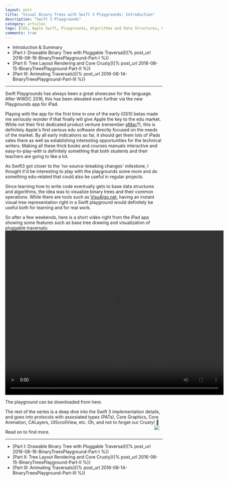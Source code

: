 ```yaml
---
layout: post
title: "Visual Binary Trees with Swift 3 Playgrounds: Introduction"
description: "Swift 3 Playgrounds"
category: articles
tags: [iOS, Apple Swift, Playgrounds, Algorithms and Data Structures, Mobile Development]
comments: true
---
```


+ Introduction & Summary
+ [Part I: Drawable Binary Tree with Pluggable Traversal]({% post_url 2016-08-16-BinaryTreesPlayground-Part-I %})
+ [Part II: Tree Layout Rendering and Core Crusty]({% post_url 2016-08-15-BinaryTreesPlayground-Part-II %})
+ [Part III: Animating Traversals]({% post_url 2016-08-14-BinaryTreesPlayground-Part-III %})

--------
Swift Playgrounds has always been a great showcase for the language.  After WWDC 2016, this has been elevated even further via the new Playgrounds app for iPad.

Playing with the app for the first time in one of the early iOS10 betas made me seriously wonder if that finally will give Apple the key to the edu market. While not their first dedicated product venture (remember [eMac](https://en.wikipedia.org/wiki/EMac)?), this is  definitely Apple's first serious edu software directly focused on the needs of the market. By all early indications so far, it should get them lots of iPads sales there as well as establishing interesting opportunities  for the technical writers. Making all these thick books and courses manuals interactive and easy-to-play-with is definitely something that both students and their teachers are going to like a lot.

As Swift3 got closer to the 'no-source-breaking changes' milestone, I thought it'd be interesting to play with the playgrounds some more and do something edu-related that could also be useful in regular projects.

Since learning how to write code eventually gets to base data structures and algorithms, the idea was to visualize binary trees and their common operations. While there are tools such as [VisuAlgo.net](http://visualgo.net), having an instant visual tree representation right in a Swift playground would definitely be useful both for learning and for real work.

So after a few weekends, here is a short video right from the iPad app showing some features such as base tree drawing and visualization of pluggable traversals:
<video width="700" height="526" controls="true">
<source src="{% if site.baseurl %}{{ site.baseurl }}{% endif %}/images/VisualBinaryTrees.mp4" type="video/mp4" />
</video>

The playground can be downloaded from here.

The rest of the series is a deep dive into the Swift 3 implementation details, and goes into protocols with assosiated types (PATs), Core Graphics, Core Animation, CALayers, UIScrollView, etc. Oh, and not to forget our Crusty! 👻 <img style="float: right; margin: 0px 10px;" src="{% if site.baseurl %}{{ site.baseurl }}{% endif %}/images/crusty.png">

Read on to find more.

--------
+ [Part I: Drawable Binary Tree with Pluggable Traversal]({% post_url 2016-08-16-BinaryTreesPlayground-Part-I %})
+ [Part II: Tree Layout Rendering and Core Crusty]({% post_url 2016-08-15-BinaryTreesPlayground-Part-II %})
+ [Part III: Animating Traversals]({% post_url 2016-08-14-BinaryTreesPlayground-Part-III %})


